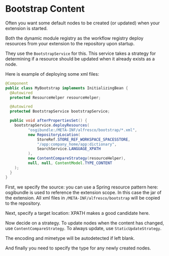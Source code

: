 # Bootstrap Content

Often you want some default nodes to be created (or updated) when your extension is started.

Both the dynamic module registry as the workflow registry deploy resources from your extension to the repository upon startup.

They use the `BootstrapService` for this. This service takes a strategy for determining if a resource should be updated when it already exists as a node.

Here is example of deploying some xml files:

```java
@Component
public class MyBootstrap implements InitializingBean {
  @Autowired
  protected ResourceHelper resourceHelper;

  @Autowired
  protected BootstrapService bootstrapService;

  public void afterPropertiesSet() {
    bootstrapService.deployResources(
          "osgibundle:/META-INF/alfresco/bootstrap/*.xml",
          new RepositoryLocation(
              StoreRef.STORE_REF_WORKSPACE_SPACESSTORE, 
              "/app:company_home/app:dictionary", 
              SearchService.LANGUAGE_XPATH
          ),
          new ContentCompareStrategy(resourceHelper),
          null, null, ContentModel.TYPE_CONTENT
    );
  }
}
```

First, we specify the source: you can use a Spring resource pattern here: osgibundle is used to reference the extension scope. In this case the jar of the extension.
All xml files in `/META-INF/alfresco/bootstrap` will be copied to the repository.

Next, specify a target location: XPATH makes a good candidate here.

Now decide on a strategy. To update nodes when the content has changed, use `ContentCompareStrategy`. To always update, use `StaticUpdateStrategy`.

The encoding and mimetype will be autodetected if left blank.

And finally you need to specify the type for any newly created nodes.